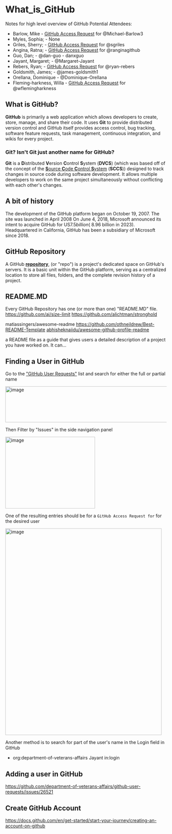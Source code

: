 # What_is_GitHub
Notes for high level overview of GitHub
Potential Attendees: 
  * Barlow, Mike - [GitHub Access Request](https://github.com/department-of-veterans-affairs/github-user-requests/issues/2265) for @Michael-Barlow3
  * Myles, Sophia; - None
  * Griles, Sherry; - [GitHub Access Request](https://github.com/department-of-veterans-affairs/github-user-requests/issues/7200) for @sgriles
  * Angina, Ratna; - [GitHub Access Request](https://github.com/department-of-veterans-affairs/github-user-requests/issues/1826) for @ranginagithub
  * Guo, Dan; - @dan-guo - danxguo
  * Jayant, Margaret; - @Margaret-Jayant
  * Rebers, Ryan; - [GitHub Access Request](https://github.com/department-of-veterans-affairs/github-user-requests/issues/2078) for @ryan-rebers
  * Goldsmith, James; - @james-goldsmith1
  * Orellana, Dominique - @Dominique-Orellana 
  * Fleming-harkness, Willa - [GitHub Access Request](https://github.com/department-of-veterans-affairs/github-user-requests/issues/2017) for @wflemingharkness

## What is GitHub?
**GitHub** is primarily a web application which allows developers to create, store, manage, and share their code.
It uses **Git** to provide distributed version control and GitHub itself provides access control, bug tracking, software feature requests, task management, continuous integration, and wikis for every project.

### Git? Isn't Git just another name for GitHub?
**Git** is a **D**istributed **V**ersion **C**ontrol **S**ystem (**DVCS**) (which was based off of the concept of the [**S**ource **C**ode **C**ontrol **S**ystem](https://en.wikipedia.org/wiki/Source_Code_Control_System) (**SCCS**)) designed to track changes in source code during software development. It allows multiple developers to work on the same project simultaneously without conflicting with each other's changes. 

## A bit of history
The development of the GitHub platform began on October 19, 2007. The site was launched in April 2008
On June 4, 2018, Microsoft announced its intent to acquire GitHub for US$7.5 billion (~$8.96 billion in 2023). 
Headquartered in California, GitHub has been a subsidiary of Microsoft since 2018.

## GitHub Repository
A GitHub [**repository**](https://docs.github.com/en/repositories/creating-and-managing-repositories/about-repositories), (or "repo") is a project's dedicated space on GitHub's servers.
It is a basic unit within the GitHub platform, serving as a centralized location to store all files, folders, and the complete revision history of a project. 

## README.MD
Every GitHub Repository has one (or more than one) "README.MD" file.
https://github.com/ai/size-limit
https://github.com/alichtman/stronghold

matiassingers/awesome-readme
https://github.com/othneildrew/Best-README-Template
[abhisheknaiidu/awesome-github-profile-readme](https://github.com/abhisheknaiidu/awesome-github-profile-readme)

a README file as a guide that gives users a detailed description of a project you have worked on. It can...




## Finding a User in GitHub
Go to the ["GitHub User Requests"](https://github.com/department-of-veterans-affairs/github-user-requests) list and search for either the full or partial name

<img width="561" height="112" alt="image" src="https://github.com/user-attachments/assets/5fc6a572-a9ad-4afb-b754-11b54ef1a6c5" />

Then Filter by "Issues" in the side navigation panel

<img width="280" height="223" alt="image" src="https://github.com/user-attachments/assets/6429e857-7183-4a8b-9fe5-49eb0b3bf74f" />


One of the resulting entries should be for a `GitHub Access Request for` for the desired user

<img width="488" height="643" alt="image" src="https://github.com/user-attachments/assets/f9a704a5-fef9-43d3-83d5-c375abefdb82" />

Another method is to search for part of the user's name in the Login field in GitHub
 - org:department-of-veterans-affairs Jayant in:login

## Adding a user in GitHub
https://github.com/department-of-veterans-affairs/github-user-requests/issues/26521

## Create GitHub Account
https://docs.github.com/en/get-started/start-your-journey/creating-an-account-on-github



